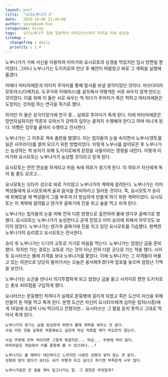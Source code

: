 ```yaml
---
layout: post
title:  "오다노부나가 3"
date:   2020-10-06 21:49:00
author: Seungbeom Kim
categories: essay
tags:	오다노부나가 일본 일본역사 야마오카소하치 독후감 리뷰 감상문
sitemap :
  changefreq : daily
  priority : 1.0
---
```


노부나가가 가짜 서신을 이용하여 이마가와 요시모토의 상경을 막았지만 임시 방편일 뿐이었다. 그러나 노부나가는 도키치로와 만난 후 혜안이 떠올랐고 바로 그 계획을 실행에 옮겼다.

마에다 마타자에몬과 아이치 주아미를 통해 밀사를 보낼 생각이었던 것이다. 마쓰다이라 모토야스(다케치요, 도쿠가와 이에야스)를 설득해서 어떻게든 서로 싸우지 않게 만드는 것이었다. 이를 위해 이 둘은 서로 싸우는 척 하다가 주아미가 죽은 척하고 마타자에몬은 도망치는 것처럼 하는 연극을 하기로 했다.

하지만 이 둘은 상극이었기에 연극 중... 실제로 주아미가 죽게 된다. 이에 마타자에몬은 망연자실하지만 약혼자 오마쓰가 강력히 임무는 끝까지 수행해야 한다고 하며 떠나게 된다. 어쨌든 임무를 끝까지 수행하고 전사한다.

노부나가는 그 이후로 계속 춤판을 벌였다. 이는 첩자들의 눈을 속이면서 노부시(영토를 잃은 사무라이)를 끌어 모으기 위한 방법이었다. 이렇게 노부시를 끌어모은 후 노부나가는 농성하는 척 보이기 위해 도키치로에게 된장을 사들이라는 명령을 내린다. 이렇게 이마가와 요시모토는 노부나가가 농성할 것이라고 믿게 된다.

요시모토는 연전 연승을 하게되고 마음 속에 여유가 생기게 된다. 이 여유가 자신에게 독이 될 줄도 모르고...

요시모토는 오타카 성으로 바로 가지않고 노부나가의 계략에 걸려든다. 노부나가는 이미 백성들에게 요시모토에게 술과 음식을 준비하라고 일러둔 것이다. 즉, 요시모토가 승리에 취해있을 때 백성들이 그를 부추겨 더 방심하게 만들게 하기 위한 계략이었다. 요시모토는 이 계략에 걸려들고 덴가쿠 골짜기에 진을 취고 술을 먹고 쉬게 된다.

노부나가는 첩자들의 눈을 피해 전혀 다른 방향으로 출전하여 몰래 덴가쿠 골짜기로 향했다. 요시모토는 노부나가가 농성한다고 굳게 믿었고 이미 승리에 취해서 아무것도 보이지 않았다. 노부나가는 덴가쿠 골짜기에 진을 치고 있던 요시모토를 기습헀다. 완벽한 노부나가의 승리였고 요시모토는 전사한다.

승리 후 노부나가는 드디어 교토로 가기로 마음을 먹는다. 노부나가는 엄청난 금을 준비했다. 하지만 가는 경로는 교토로 가는 것이 아닌 전혀 다른 곳으로 가는 척을 했다. 사이토 요시타쓰는 몰래 자객을 보내 노부나가를 쫓았다. 이에 노부나가는 그 자객들이 머물고 있는 여관으로 당당히 들어가서는 오늘은 용서해주겠다며 엄포를 놓으며 엄청난 기백을 보인다.

노부나가는 쇼군을 만나서 의기투합하게 되고 엄청난 금을 들고 사카이로 향한 도키치로는 총포 400점을 구입하게 했다.

요시타쓰는 문둥병인 척하다가 실제로 문둥병에 걸리게 되었고 죽은 도산이 자신을 위해 만들어 둔 약을 먹고 죽게 된다. 분명 도산은 자신이 요시타쓰에게 심어둔 첩자(시종)에게 14일에 조금씩 나눠 먹으라고 전했지만... 요시타쓰는 그 말을 듣지 못하고 그대로 먹어서 죽게 된다.

```
노부나가의 장기는 남을 방심하게 하면서 몰래 계략을 세우는 것 같다.
사실 이런 것을 실제로 적용해보고 싶은데 막상 적용할 때가 떠오르지 않는다.

사실 주변에 전부 적이라면 그렇게 하겠지만... 막상... 주변에 적이 없다.
마피아같은 게임에서 이를 활용해 볼 수 있으려나...?

노부나가는 볼 때마다 대단하다고 느끼지만 나랑은 성향이 맞지 않는 것 같다.
성향에 맞지 않다기 보다는 내가 저렇게 되고 싶다고 하기엔 부족한게 너무 많다.

노부나가같은 큰 꿈을 계속 밀고나가는 힘. 그 원천은 무엇일까?
```
